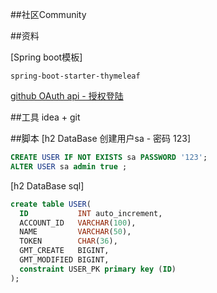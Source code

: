 ##社区Community

##资料

[Spring boot模板]
```text
spring-boot-starter-thymeleaf
```

[github OAuth api - 授权登陆](https://developer.github.com/apps/installing-github-apps/)

##工具
idea + git

##脚本
[h2 DataBase 创建用户sa - 密码 123]
```sql
CREATE USER IF NOT EXISTS sa PASSWORD '123';
ALTER USER sa admin true ;
```
[h2 DataBase sql]
```sql
create table USER(
  ID           INT auto_increment,
  ACCOUNT_ID   VARCHAR(100),
  NAME         VARCHAR(50),
  TOKEN        CHAR(36),
  GMT_CREATE   BIGINT,
  GMT_MODIFIED BIGINT,
  constraint USER_PK primary key (ID)
);
```